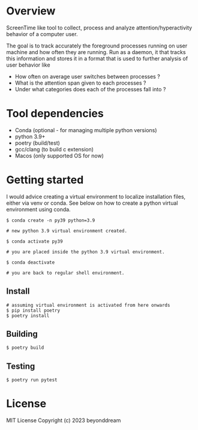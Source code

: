 # Overview
ScreenTime like tool to collect, process and analyze attention/hyperactivity behavior of a computer user.

The goal is to track accurately the foreground processes running on user machine
and how often they are running. Run as a daemon, it that tracks this information 
and stores it in a format that is used to further analysis of user behavior like 

* How often on average user switches between processes ?
* What is the attention span given to each processes ?
* Under what categories does each of the processes fall into ?
  
# Tool dependencies

* Conda (optional - for managing multiple python versions)
* python 3.9+
* poetry (build/test)
* gcc/clang (to build c extension)
* Macos (only supported OS for now)

# Getting started

I would advice creating a virtual environment to localize installation files, either via
venv or conda. See below on how to create a python virtual environment using conda.

```
$ conda create -n py39 python=3.9

# new python 3.9 virtual environment created.

$ conda activate py39

# you are placed inside the python 3.9 virtual environment.

$ conda deactivate

# you are back to regular shell environment.

```

Install
--------
```
# assuming virtual environment is activated from here onwards
$ pip install poetry
$ poetry install
```

Building
-------
```
$ poetry build
```

Testing
-------
```
$ poetry run pytest
```

# License

MIT License Copyright (c) 2023 beyonddream
